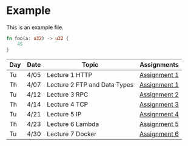 # Example

This is an example file.

``` rust
fn foo(a: u32) -> u32 {
    45
}
```

|Day|Date|Topic|Assignments|
-|-|-|-
|Tu|4/05|Lecture 1 HTTP|[Assignment 1](http://google.com)
|Th|4/07|Lecture 2 FTP and Data Types|[Assignment 1](http://google.com)
|Tu|4/12|Lecture 3 RPC|[Assignment 2](http://google.com)
|Th|4/14|Lecture 4 TCP|[Assignment 3](http://google.com)
|Tu|4/21|Lecture 5 IP|[Assignment 4](http://google.com)
|Th|4/23|Lecture 6 Lambda|[Assignment 5](http://google.com)
|Tu|4/30|Lecture 7 Docker|[Assignment 6](http://google.com)